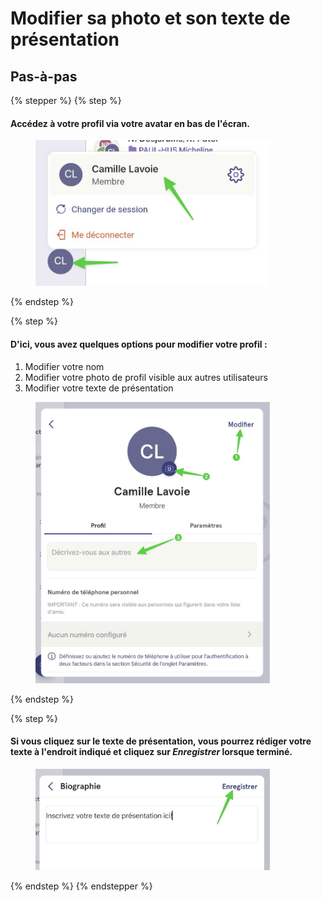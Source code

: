 # Modifier sa photo et son texte de présentation

## Pas-à-pas

{% stepper %}
{% step %}
#### Accédez à votre profil via votre avatar en bas de l'écran.

<div align="left"><figure><img src="../../.gitbook/assets/modifier-son profil-photo-et-texte-de-presentation - Step 2.jpeg" alt="" width="375"><figcaption></figcaption></figure></div>
{% endstep %}

{% step %}
#### D'ici, vous avez quelques options pour modifier votre profil :

1. Modifier votre nom
2. Modifier votre photo de profil visible aux autres utilisateurs
3. Modifier votre texte de présentation

<div align="left"><figure><img src="../../.gitbook/assets/modifier-son profil-photo-et-texte-de-presentation - Step 3.jpeg" alt="" width="375"><figcaption></figcaption></figure></div>
{% endstep %}

{% step %}
#### Si vous cliquez sur le texte de présentation, vous pourrez rédiger votre texte à l'endroit indiqué et cliquez sur _Enregistrer_ lorsque terminé.

<div align="left"><figure><img src="../../.gitbook/assets/modifier-son profil-photo-et-texte-de-presentation - Step 6.jpeg" alt="" width="375"><figcaption></figcaption></figure></div>
{% endstep %}
{% endstepper %}
